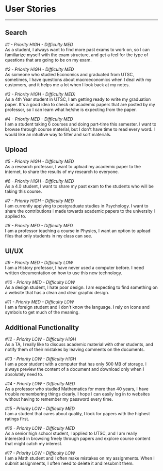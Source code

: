 # User Stories
--------------------

## Search

_#1 - Priority HIGH - Difficulty MED_  
As a student, I always want to find more past exams to work on, so I can familiarize myself with the exam structure, and get a feel for the type of questions that are going to be on my exam.

_#2 - Priority HIGH - Difficulty MED_  
As someone who studied Economics and graduated from UTSC, sometimes, I have questions about macroeconomics when I deal with my customers, and it helps me a lot when I look back at my notes.

_#3 - Priority HIGH - Difficulty MED)_  
As a 4th Year student in UTSC, I am getting ready to write my graduation paper. It's a good idea to check on academic papers that are posted by my professor, so I can learn what he/she is expecting from the paper.

_#4 - Priority MED - Difficulty MED_  
I am a student taking 6 courses and doing part-time this semester. I want to browse through course material, but I don't have time to read every word. I would like an intuitive way to filter and sort materials.

## Upload

_#5 - Priority HIGH - Difficulty MED_  
As a research professor, I want to upload my academic paper to the internet, to share the results of my research to everyone.

_#6 - Priority HIGH - Difficulty MED_  
As a 4.0 student, I want to share my past exam to the students who will be taking this course.

_#7 - Priority HIGH - Difficulty MED_  
I am currently applying to postgraduate studies in Psychology. I want to share the contributions I made towards academic papers to the university I applied to.

_#8 - Priority MED - Difficulty MED_  
I am a professor teaching a course in Physics, I want an option to upload files that only students in my class can see.

## UI/UX

_#9 - Priority MED - Difficulty LOW_  
I am a History professor, I have never used a computer before. I need written documentation on how to use this new technology.

_#10 - Priority MED - Difficulty LOW_  
As a design student, I hate poor design. I am expecting to find something on a website that has a clean and clear graphic design. 

_#11 - Priority MED - Difficulty LOW_  
I am a foreign student and I don't know the language. I rely on icons and symbols to get much of the meaning.

## Additional Functionality

_#12 - Priority LOW - Difficulty HIGH_  
As a TA, I really like to discuss academic material with other students, and notify them of their mistakes by leaving comments on the documents.

_#13 - Priority LOW - Difficulty HIGH_  
I am a poor student with a computer that has only 500 MB of storage. I always preview the content of a document and download only when I absolutely need to.

_#14 - Priority LOW - Difficulty MED_  
As a professor who studied Mathematics for more than 40 years, I have trouble remembering things clearly. I hope I can easily log in to websites without having to remember my password every time.

_#15 - Priority LOW - Difficulty MED_  
I am a student that cares about quality, I look for papers with the highest ratings first.

_#16 - Priority LOW - Difficulty MED_  
As a senior high school student, I applied to UTSC, and I am really interested in browsing freely through papers and explore course content that might catch my interest.

_#17 - Priority LOW - Difficulty LOW_  
I am a Math student and I often make mistakes on my assignments. When I submit assignments, I often need to delete it and resubmit them.
